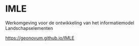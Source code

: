# IMLE
Werkomgeving voor de ontwikkeling van het informatiemodel Landschapselementen

https://geonovum.github.io/IMLE

